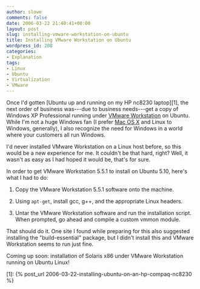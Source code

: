 ```yaml
---
author: slowe
comments: false
date: 2006-03-22 21:40:41+00:00
layout: post
slug: installing-vmware-workstation-on-ubuntu
title: Installing VMware Workstation on Ubuntu
wordpress_id: 208
categories:
- Explanation
tags:
- Linux
- Ubuntu
- Virtualization
- VMware
---
```


Once I'd gotten [Ubuntu up and running on my HP nc8230 laptop][1], the next order of business was---due to business needs---get a copy of Windows XP Professional running under [VMware Workstation](http://www.vmware.com/products/ws/) on Ubuntu. While I'm not a huge Windows fan (I prefer [Mac OS X](http://www.apple.com/macosx/) and Linux to Windows, generally), I also recognize the need for Windows in a world where your customers all run Windows.

I'd never installed VMware Workstation on a Linux host before, so this would be a new experience for me. It couldn't be that hard, right? Well, it wasn't as easy as I had hoped it would be, that's for sure.

In order to get VMware Workstation 5.5.1 to install on Ubuntu 5.10, here's what I had to do:

1. Copy the VMware Workstation 5.5.1 software onto the machine.

2. Using `apt-get`, install gcc, g++, and the appropriate Linux headers.

3. Untar the VMware Workstation software and run the installation script. When prompted, go ahead and compile a custom vmmon module.

That should do it. One site I found while preparing for this also suggested installing the "build-essential" package, but I didn't install this and VMware Workstation seems to run just fine.

Coming up soon: installation of Solaris x86 under VMware Workstation running on Ubuntu Linux!

[1]: {% post_url 2006-03-22-installing-ubuntu-on-an-hp-compaq-nc8230 %}
